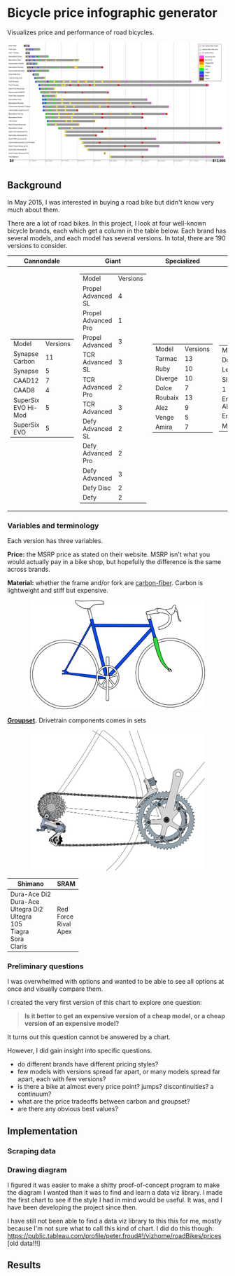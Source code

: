 # Bicycle price infographic generator

Visualizes price and performance of road bicycles.

<p align="center" style="text-align: center">
<img src="sample_output/sample_output.png?raw=true" alt="Bike price infographic">
</p>


## Background

In May 2015, I was interested in buying a road bike but didn't know very much about them.

There are a lot of road bikes. In this project, I look at four well-known bicycle brands, each which get a column in the table below. Each brand has several models, and each model has several versions. In total, there are 190 versions to consider.

| Cannondale | Giant | Specialized | Trek |
|------------|-------|-------------|------|
| <table><tr><td>Model</td><td>Versions</td></tr><tr><td>Synapse Carbon</td><td>11</td></tr><tr><td>Synapse</td><td>5</td></tr><tr><td>CAAD12</td><td>7</td></tr><tr><td>CAAD8</td><td>4</td></tr><tr><td>SuperSix EVO Hi-Mod</td><td>5</td></tr><tr><td>SuperSix EVO</td><td>5</td></tr></table> | <table><tr><td>Model</td><td>Versions</td></tr><tr><td>Propel Advanced SL</td><td>4</td></tr><tr><td>Propel Advanced Pro</td><td>1</td></tr><tr><td>Propel Advanced</td><td>3</td></tr><tr><td>TCR Advanced SL</td><td>3</td></tr><tr><td>TCR Advanced Pro</td><td>2</td></tr><tr><td>TCR Advanced</td><td>3</td></tr><tr><td>Defy Advanced SL</td><td>2</td></tr><tr><td>Defy Advanced Pro</td><td>2</td></tr><tr><td>Defy Advanced</td><td>3</td></tr><tr><td>Defy Disc</td><td>2</td></tr><tr><td>Defy</td><td>2</td></tr></table> | <table><tr><td>Model</td><td>Versions</td></tr><tr><td>Tarmac</td><td>13</td></tr><tr><td>Ruby</td><td>10</td></tr><tr><td>Diverge</td><td>10</td></tr><tr><td>Dolce</td><td>7</td></tr><tr><td>Roubaix</td><td>13</td></tr><tr><td>Alez</td><td>9</td></tr><tr><td>Venge</td><td>5</td></tr><tr><td>Amira</td><td>7</td></tr></table> | <table><tr><td>Model</td><td>Versions</td></tr><tr><td>Domane</td><td>19</td></tr><tr><td>Lexa</td><td>4</td></tr><tr><td>Slique</td><td>6</td></tr><tr><td>1 Series</td><td>2</td></tr><tr><td>Emonda ALR</td><td>3</td></tr><tr><td>Emonda</td><td>14</td></tr><tr><td>Madone</td><td>4</td></tr></table> |

### Variables and terminology

 Each version has three variables. 

**Price:** the MSRP price as stated on their website. MSRP isn't what you would actually pay in a bike shop, but hopefully the difference is the same across brands.

**Material:** whether the frame and/or fork are [carbon-fiber](https://en.wikipedia.org/wiki/Carbon_fiber_reinforced_polymer). Carbon is lightweight and stiff but expensive.

<p align="center" style="text-align: center">
<img src="img/frame-fork.png?raw=true" alt="Bicycle frame and fork" width="400px">
</p>

**[Groupset](https://en.wikipedia.org/wiki/Groupset).**  Drivetrain components comes in sets

<p align="center" style="text-align: center">
<img src="img/drivetrain.png?raw=true" alt="Bicycle drivetrain" width="400px">
</p>

| Shimano | SRAM |
|---------|------|
| Dura-Ace Di2 <br> Dura-Ace <br> Ultegra Di2 <br> Ultegra <br> 105 <br> Tiagra <br> Sora <br> Claris | Red <br> Force <br> Rival <br> Apex |


### Preliminary questions

I was overwhelmed with options and wanted to be able to see all options at once and visually compare them.

I created the very first version of this chart to explore one question:

>**Is it better to get an expensive version of a cheap model, or a cheap version of an expensive model?**

It turns out this question cannot be answered by a chart.

However, I did gain insight into specific questions.

* do different brands have different pricing styles?
* few models with versions spread far apart, or many models spread far apart, each with few versions?
* is there a bike at almost every price point? jumps? discontinuities? a continuum?
* what are the price tradeoffs between carbon and groupset?
* are there any obvious best values?


## Implementation

### Scraping data

### Drawing diagram

I figured it was easier to make a shitty proof-of-concept program to make the diagram I wanted than it was to find and learn a data viz library. I made the first chart to see if the style I had in mind would be useful. It was, and I have been developing the project since then.

I have still not been able to find a data viz library to this this for me, mostly because I'm not sure what to call this kind of chart. I did do this though: https://public.tableau.com/profile/peter.froud#!/vizhome/roadBikes/prices [old data!!!]


## Results

